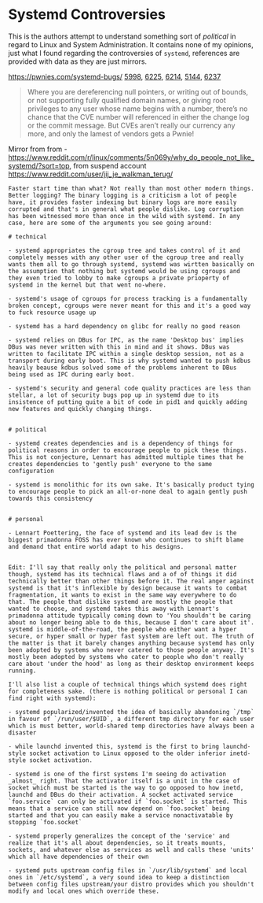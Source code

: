 # Systemd Controversies


This is the authors attempt to understand something sort of *political* in regard to Linux and System Administration. It contains none of my opinions, just what I found regarding the controversies of `systemd`, references are provided with data as they are just mirrors.


https://pwnies.com/systemd-bugs/
[5998](https://github.com/systemd/systemd/issues/5998), [6225](https://github.com/systemd/systemd/issues/6225), [6214](https://github.com/systemd/systemd/issues/6214), [5144](https://github.com/systemd/systemd/issues/5144), [6237](https://github.com/systemd/systemd/issues/6237)
>Where you are dereferencing null pointers, or writing out of bounds, or not supporting fully qualified domain names, or giving root privileges to any user whose name begins with a number, there’s no chance that the CVE number will referenced in either the change log or the commit message. But CVEs aren’t really our currency any more, and only the lamest of vendors gets a Pwnie!


Mirror from from - https://www.reddit.com/r/linux/comments/5n069y/why_do_people_not_like_systemd/?sort=top, from suspend account https://www.reddit.com/user/jij_je_walkman_terug/
```
Faster start time than what? Not really than most other modern things. Better logging? The binary logging is a criticism a lot of people have, it provides faster indexing but binary logs are more easily corrupted and that's in general what people dislike. Log corruption has been witnessed more than once in the wild with systemd. In any case, here are some of the arguments you see going around:

# technical

- systemd appropriates the cgroup tree and takes control of it and completely messes with any other user of the cgroup tree and really wants them all to go through systemd, systemd was wirtten basically on the assumption that nothing but systemd would be using cgroups and they even tried to lobby to make cgroups a private prioperty of systemd in the kernel but that went no-where.
    
- systemd's usage of cgroups for process tracking is a fundamentally broken concept, cgroups were never meant for this and it's a good way to fuck resource usage up
    
- systemd has a hard dependency on glibc for really no good reason
    
- systemd relies on DBus for IPC, as the name 'Desktop bus' implies DBus was never written with this in mind and it shows. DBus was written to facilitate IPC within a single desktop session, not as a transport during early boot. This is why systemd wanted to push kdbus heavily beause kdbus solved some of the problems inherent to DBus being used as IPC during early boot.
    
- systemd's security and general code quality practices are less than stellar, a lot of security bugs pop up in systemd due to its insistence of putting quite a bit of code in pid1 and quickly adding new features and quickly changing things.
    

# political

- systemd creates dependencies and is a dependency of things for political reasons in order to encourage people to pick these things. This is not conjecture, Lennart has admitted multiple times that he creates dependencies to 'gently push' everyone to the same configuration
    
- systemd is monolithic for its own sake. It's basically product tying to encourage people to pick an all-or-none deal to again gently push towards this consistency
    

# personal

- Lennart Poettering, the face of systemd and its lead dev is the biggest primadonna FOSS has ever known who continues to shift blame and demand that entire world adapt to his designs.
    

Edit: I'll say that really only the political and personal matter though, systemd has its technical flaws and a of of things it did technically better than other things before it. The real anger against systemd is that it's inflexible by design because it wants to combat fragmentation, it wants to exist in the same way everywhere to do that. The people that dislike systemd are mostly the people that wanted to choose, and systemd takes this away with Lennart's primadonna attitude typically coming down to 'You shouldn't be caring about no longer being able to do this, because I don't care about it'. systemd is middle-of-the-road, the people who either want a hyper secure, or hyper small or hyper fast system are left out. The truth of the matter is that it barely changes anything because systemd has only been adopted by systems who never catered to those people anyway. It's mostly been adopted by systems who cater to people who don't really care about 'under the hood' as long as their desktop environment keeps running.

I'll also list a couple of technical things which systemd does right for completeness sake. (there is nothing political or personal I can find right with systemd):

- systemd popularized/invented the idea of basically abandoning `/tmp` in favour of `/run/user/$UID`, a different tmp directory for each user which is must better, world-shared temp directories have always been a disaster
    
- while launchd invented this, systemd is the first to bring launchd-style socket activation to Linux opposed to the older inferior inetd-style socket activation.
    
- systemd is one of the first systems I'm seeing do activation _almost_ right. That the activator itself is a unit in the case of socket which must be started is the way to go opposed to how inetd, launchd and DBus do their activation. A socket activated service `foo.service` can only be activated if `foo.socket` is started. This means that a service can still now depend on `foo.socket` being started and that you can easily make a service nonactivatable by stopping `foo.socket`
    
- systemd properly generalizes the concept of the 'service' and realize that it's all about dependencies, so it treats mounts, sockets, and whatever else as services as well and calls these 'units' which all have dependencies of their own
    
- systemd puts upstream config files in `/usr/lib/systemd` and local ones in `/etc/systemd`, a very sound idea to keep a distinction between config files upstream/your distro provides which you shouldn't modify and local ones which override these.
```